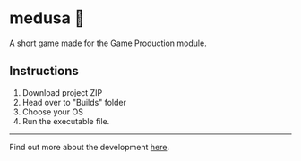 # medusa 🦑
A short game made for the Game Production module.

## Instructions
1. Download project ZIP
2. Head over to "Builds" folder
3. Choose your OS
4. Run the executable file.

---

Find out more about the development [here](https://wanninglims.weebly.com/digital-prototyping).
